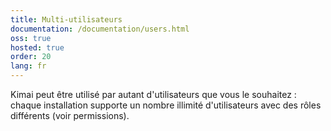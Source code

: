 ```yaml
---
title: Multi-utilisateurs
documentation: /documentation/users.html
oss: true
hosted: true
order: 20
lang: fr
---
```


Kimai peut être utilisé par autant d'utilisateurs que vous le souhaitez : chaque installation supporte un nombre illimité d'utilisateurs avec des rôles différents (voir permissions).
